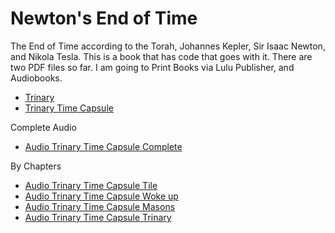 # Newton's End of Time

The End of Time according to the Torah, Johannes Kepler, Sir Isaac Newton, and Nikola Tesla.
This is a book that has code that goes with it.
There are two PDF files so far. I am going to Print Books via Lulu Publisher, and Audiobooks.

* [Trinary](https://github.com/Light-Wizzard/End-of-Time/blob/main/books/Trinary.pdf)
* [Trinary Time Capsule](https://github.com/Light-Wizzard/End-of-Time/blob/main/books/TrinaryTimeCapsule.pdf)

Complete Audio
* [Audio Trinary Time Capsule Complete](http://lightwizzard.com/audio/Audiobooks/TrinaryTimeCapsule/Trianry.Time.Capsule.mp3)

By Chapters
* [Audio Trinary Time Capsule Tile](http://lightwizzard.com/audio/Audiobooks/TrinaryTimeCapsule/Title.mp3)
* [Audio Trinary Time Capsule Woke up](http://lightwizzard.com/audio/Audiobooks/TrinaryTimeCapsule/Chapter.Wokeup.mp3)
* [Audio Trinary Time Capsule Masons](http://lightwizzard.com/audio/Audiobooks/TrinaryTimeCapsule/Chapter.Masons.mp3)
* [Audio Trinary Time Capsule Trinary](http://lightwizzard.com/audio/Audiobooks/TrinaryTimeCapsule/Chapter.Trianry.mp3)


